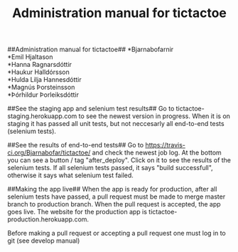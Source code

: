 ﻿---
layout: admin
title: "Administration manual for tictactoe"
---
##Administration manual for tictactoe##
*Bjarnabofarnir</br>
*Emil Hjaltason</br>
*Hanna Ragnarsdóttir</br>
*Haukur Halldórsson</br>
*Hulda Lilja Hannesdóttir</br>
*Magnús Þorsteinsson</br>
*Þórhildur Þorleiksdóttir</br>

##See the staging app and selenium test results##
Go to tictactoe-staging.herokuapp.com to see the newest version in progress.
When it is on staging it has passed all unit tests, but not neccesarly all 
end-to-end tests (selenium tests).

##See the results of end-to-end tests##
Go to https://travis-ci.org/Bjarnabofar/tictactoe/ and check the newest job log.
At the bottom you can see a button / tag "after_deploy".
Click on it to see the results of the selenium tests.
If all selenium tests passed, it says "build successfull", otherwise it says what 
selenium test failed.

##Making the app live##
When the app is ready for production, after all selenium tests have passed, a pull
request must be made to merge master branch to production branch. 
When the pull request is accepted, the app goes live. The website for the production app
is tictactoe-production.herokuapp.com. 

Before making a pull request or accepting a pull request one must log in to git (see 
develop manual)



